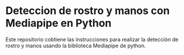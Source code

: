 # Deteccion de rostro y manos con Mediapipe en Python
 Este repositorio cobtiene las instrucciones para realizar la detección de rostro y manos usando la biblioteca Mediapipe de python. 
